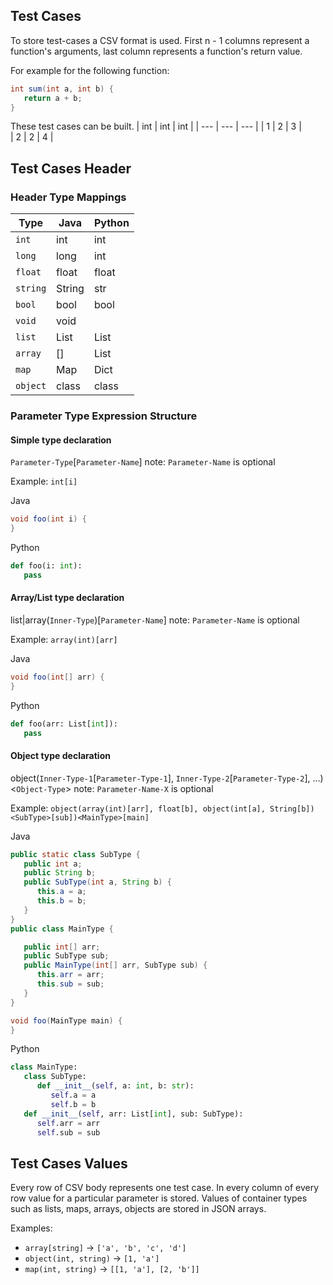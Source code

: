 ## Test Cases
To store test-cases a CSV format is used. First n - 1 columns represent a function's arguments, last column represents a function's return value.

For example for the following function:
```java
int sum(int a, int b) {
   return a + b;
}
```

These test cases can be built.
| int | int | int |
| --- | --- | --- |
| 1   | 2   | 3   |  
| 2   | 2   | 4   |  

## Test Cases Header

### Header Type Mappings

| Type            | Java   | Python |
| --------------- | ------ | ------ |
| `int`           | int    | int    |
| `long`          | long   | int    |
| `float`         | float  | float  |
| `string`        | String | str    |
| `bool`          | bool   | bool   |
| `void`          | void   |        |
| `list`          | List   | List   |
| `array`         | []     | List   |
| `map`           | Map    | Dict   |
| `object`        | class  | class  |

### Parameter Type Expression Structure

#### Simple type declaration
`Parameter-Type`[`Parameter-Name`]
note: `Parameter-Name` is optional

Example:
`int[i]`

Java
```java
void foo(int i) {
}
```
Python
```python
def foo(i: int):
   pass
```

#### Array/List type declaration
list|array(`Inner-Type`)[`Parameter-Name`]
note: `Parameter-Name` is optional

Example:
`array(int)[arr]`

Java
```java
void foo(int[] arr) {
}
```
Python
```python
def foo(arr: List[int]):
   pass
```

#### Object type declaration
object(`Inner-Type-1`[`Parameter-Type-1`], `Inner-Type-2`[`Parameter-Type-2`], ...)<`Object-Type`>
note: `Parameter-Name-X` is optional

Example:
`object(array(int)[arr], float[b], object(int[a], String[b])<SubType>[sub])<MainType>[main]`

Java
```java
public static class SubType {
   public int a;
   public String b;
   public SubType(int a, String b) {
      this.a = a;
      this.b = b;
   }
}
public class MainType {

   public int[] arr;
   public SubType sub;
   public MainType(int[] arr, SubType sub) {
      this.arr = arr;
      this.sub = sub;
   }
}

void foo(MainType main) {
}
```

Python
```python
class MainType:
   class SubType:
      def __init__(self, a: int, b: str):
         self.a = a
         self.b = b
   def __init__(self, arr: List[int], sub: SubType):
      self.arr = arr
      self.sub = sub
```

## Test Cases Values
Every row of CSV body represents one test case. In every column of every row value for a particular parameter is stored. Values of container types such as lists, maps, arrays, objects are stored in JSON arrays.

Examples:
- `array[string]` -> `['a', 'b', 'c', 'd']`
- `object(int, string)` -> `[1, 'a']`
- `map(int, string)` -> `[[1, 'a'], [2, 'b']]`

